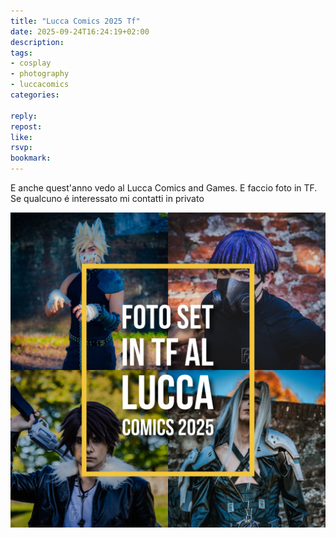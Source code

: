 ```yaml
---
title: "Lucca Comics 2025 Tf"
date: 2025-09-24T16:24:19+02:00
description:
tags:
- cosplay
- photography
- luccacomics
categories:

reply:
repost:
like:
rsvp:
bookmark:
---
```


E anche quest'anno vedo al Lucca Comics and Games. E faccio foto in TF.
Se qualcuno é interessato mi contatti in privato

![cover.png](cover.png)
